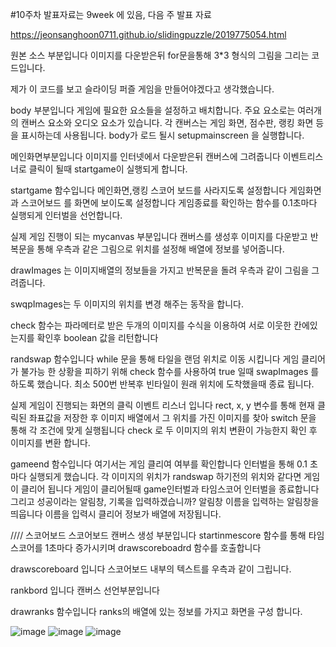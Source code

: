 #10주차 발표자료는 9week 에 있음, 다음 주 발표 자료

https://jeonsanghoon0711.github.io/slidingpuzzle/2019775054.html

원본 소스 부분입니다
이미지를 다운받은뒤 for문을통해 3*3 형식의 그림을 그리는 코드입니다.

제가 이 코드를 보고 슬라이딩 퍼즐 게임을 만들어야겠다고 생각했습니다.

body 부분입니다
게임에 필요한 요소들을 설정하고 배치합니다. 주요 요소로는 여러개의 캔버스 요소와 오디오 요소가 있습니다. 각 캔버스는 게임 화면, 점수판, 랭킹 화면 등을 표시하는데 사용됩니다.
body가 로드 될시 setupmainscreen 을 실행합니다.

메인화면부분입니다
이미지를 인터넷에서 다운받은뒤 캔버스에 그려줍니다
이벤트리스너로 클릭이 될때 startgame이 실행되게 합니다.


startgame 함수입니다
메인화면,랭킹 스코어 보드를 사라지도록 설정합니다
게임화면과 스코어보드 를 화면에 보이도록 설정합니다
게임종료를 확인하는 함수를 0.1초마다 실행되게 인터벌을 선언합니다.


실제 게임 진행이 되는 mycanvas 부분입니다
캔버스를 생성후 이미지를 다운받고
반복문을 통해 우측과 같은 그림으로 위치를 설정해 배열에 정보를 넣어줍니다.


drawImages 는 이미지배열의 정보들을 가지고
반복문을 돌려 우측과 같이 그림을 그려줍니다.

swqpImages는 두 이미지의 위치를 변경 해주는 동작을 합니다.

check 함수는 파라메터로 받은 두개의 이미지를 수식을 이용하여 서로 이웃한 칸에있는지를 확인후 boolean 값을 리턴합니다

randswap 함수입니다
while 문을 통해 타일을 랜덤 위치로 이동 시킵니다
게임 클리어가 불가능 한 상황을 피하기 위해
check 함수를 사용하여 true 일때 swapImages 를 하도록 했습니다.
최소 500번 반복후 빈타일이 원래 위치에 도착했을때 종료 됩니다.

실제 게임이 진행되는 화면의 클릭 이벤트 리스너 입니다
rect, x, y 변수를 통해 현재 클릭된 좌표값을 저장한 후
이미지 배열에서 그 위치를 가진 이미지를 찾아
switch 문을 통해 각 조건에 맞게 실행됩니다
check 로 두 이미지의 위치 변환이 가능한지 확인 후 이미지를 변환 합니다.


gameend 함수입니다
여기서는 게임 클리여 여부를 확인합니다
인터벌을 통해 0.1 초마다 실행되게 했습니다.
각 이미지의 위치가 randswap 하기전의 위치와 같다면 게임이 클리어 됩니다
게임이 클리어될때 game인터벌과 타임스코어 인터벌을 종료합니다
그리고
성공이라는 알림창, 기록을 입력하겠습니까? 알림창 이름을 입력하는 알림창을띄웁니다
이름을 입력시 클리어 정보가 배열에 저장됩니다.

////
스코어보드
스코어보드 캔버스 생성 부분입니다
startinmescore 함수를 통해
타임스코어를 1초마다 증가시키며 drawscoreboadrd 함수를 호출합니다

drawscoreboard 입니다
스코어보드 내부의 텍스트를 우측과 같이 그립니다.

rankbord 입니다
캔버스 선언부분입니다

drawranks 함수입니다
ranks의 배열에 있는 정보를 가지고 화면을 구성 합니다.



![image](https://github.com/JeonSangHoon0711/2023-gameprogramming/assets/121441565/33e52a42-af96-424b-8e9b-5c9128a7e66f)
![image](https://github.com/JeonSangHoon0711/2023-gameprogramming/assets/121441565/fe4384b3-1150-4480-84b5-6f207cfcc07f)
![image](https://github.com/JeonSangHoon0711/2023-gameprogramming/assets/121441565/fd46b6f0-9920-4425-a2d6-f0e58d9134fe)



